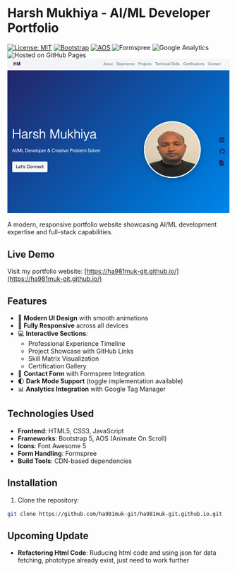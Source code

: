 # Harsh Mukhiya - AI/ML Developer Portfolio

[![License: MIT](https://img.shields.io/badge/License-MIT-blue.svg)](https://opensource.org/licenses/MIT)
[![Bootstrap](https://img.shields.io/badge/Bootstrap-5.3.2-blueviolet)](https://getbootstrap.com/)
[![AOS](https://img.shields.io/badge/AOS-2.3.1-ff69b4)](https://michalsnik.github.io/aos/)
![Formspree](https://img.shields.io/badge/Formspree-Contact-brightgreen)
![Google Analytics](https://img.shields.io/badge/Google%20Analytics-Data%20Tracking-blue)
![Hosted on GitHub Pages](https://img.shields.io/badge/Hosted%20on-GitHub%20Pages-blueviolet)
![Portfolio Screenshot](assets/images/portfolio-screenshot.png)

A modern, responsive portfolio website showcasing AI/ML development expertise and full-stack capabilities.


## Live Demo
Visit my portfolio website: [https://ha981muk-git.github.io/](https://ha981muk-git.github.io/)

## Features

- 🚀 **Modern UI Design** with smooth animations
- 📱 **Fully Responsive** across all devices
- 💻 **Interactive Sections**:
  - Professional Experience Timeline
  - Project Showcase with GitHub Links
  - Skill Matrix Visualization
  - Certification Gallery
- 📨 **Contact Form** with Formspree Integration
- 🌓 **Dark Mode Support** (toggle implementation available)
- 📊 **Analytics Integration** with Google Tag Manager

## Technologies Used

- **Frontend**: HTML5, CSS3, JavaScript
- **Frameworks**: Bootstrap 5, AOS (Animate On Scroll)
- **Icons**: Font Awesome 5
- **Form Handling**: Formspree
- **Build Tools**: CDN-based dependencies

## Installation

1. Clone the repository:
```bash
git clone https://github.com/ha981muk-git/ha981muk-git.github.io.git

```


## Upcoming Update
- **Refactoring Html Code**: Ruducing html code and using json for data fetching, phototype already exist, just need to work further